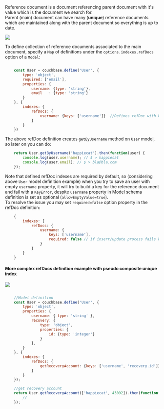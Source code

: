 Reference document is a document referencing parent document with it's value which is the document we search for.  
Parent (main) document can have many (**unique**) reference documents which are maintained along with the parent document so everything is up to date.

<img src="./refdoc_example1.png" />

To define collection of reference documents associated to the main document, specify a `Map` of definitions under the `options.indexes.refDocs` option of a `Model`:  

````javascript

    const User = couchbase.define('User', {
        type: 'object',
        required: ['email'],
        properties: {
            username: {type: 'string'},
            email   : {type: 'string'}
        }
    }, {
        indexes: {
            refDocs: {
                username: {keys: ['username']}  //Defines refDoc with key `User_username_{username-value}` for each user document
            }
        }
    })
````

The above refDoc definition creates `getByUsername` method on `User` model, so later on you can do:  

````javascript
    return User.getByUsername('happiecat').then(function(user) {
        console.log(user.username); // $ > happiecat
        console.log(user.email); // $ > bla@bla.com
    });
````

Note that defined refDoc indexes are required by default, so (considering above `User` model definition example) when you try to save an user with empty `username` property, it will try to build a key for the reference document and fail with a `KeyError`, despite `username` property in Model schema definition is set as optional (`allowEmptyValue=true`).  
To resolve the issue you may set `required=false` option property in the refDoc definition:  


````javascript
    {
        indexes: {
            refDocs: {
                username: {
                    keys: ['username'],
                    required: false // if insert/update process fails key generation for the refDoc, the refDoc wont be created and `User.getByUsername` returns rejected promise with storage "not found" error
                }
            }
        }
    }
````

#### More complex refDocs definition example with pseudo composite unique index

<img src="./refdoc_example2.png" />

````javascript

    //Model definition
    const User = couchbase.define('User', {
        type: 'object',
        properties: {
            username: { type: 'string' },
            recovery: {
                type: 'object',
                properties: {
                    id: {type: 'integer'}
                }
            },
        }
    }, {
        indexes: {
            refDocs: {
                getRecoveryAccount: {keys: ['username', 'recovery.id']}  //Defines refDoc with key `User_username_{username-value}_recovery.id_{id-value}` for each user document
            }
        }
    });

    //get recovery account
    return User.getRecoveryAccount(['happiecat', 43092]).then(function(user) {
        //
    });
````
